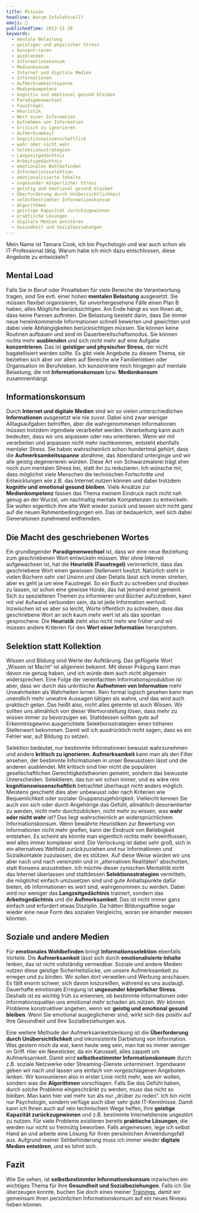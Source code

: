 ```yaml
---
title: Mission
headline: Warum Infolektuell?
emoji: 📝
publishedTime: 2023-11-28
keywords:
  - mentale Belastung
  - geistiger und physischer Stress
  - konzentrieren
  - ausblenden
  - Informationskonsum
  - Medienkonsum
  - Internet und digitale Medien
  - Informationen
  - Aufmerksamkeitsspanne
  - Medienkompetenz
  - kognitiv und emotional gesund bleiben
  - Paradigmenwechsel
  - Faustregel
  - Heuristik
  - Wert einer Information
  - Aufnehmen von Information
  - kritisch zu ignorieren
  - Aufmerksamkeit
  - kognitionswissenschaftlich
  - wahr oder nicht wahr
  - Selektionsstrategien
  - Langzeitgedächtnis
  - Arbeitsgedächtnis
  - emotionales Wohlbefinden
  - Informationsselektion
  - emotionalisierte Inhalte
  - ungesunder körperlicher Stress
  - geistig und emotional gesund bleiben
  - Überforderung durch Unübersichtlichkeit
  - selbstbestimmter Informationskonsum
  - Algorithmen
  - geistige Kapazität zurückzugewinnen
  - praktische Lösungen
  - digitale Medien entstören
  - Gesundheit und Sozialbeziehungen
---
```


Mein Name ist Tamara Cook, ich bin Psychologin und war auch schon als IT-Professional tätig.
Warum habe ich mich dazu entschlossen, diese Angebote zu entwickeln?

## Mental Load

Falls Sie in Beruf oder Privatleben für viele Bereiche die Verantwortung tragen, sind Sie evtl. einer hohen **mentalen Belastung** ausgesetzt.
Sie müssen flexibel organisieren, für unvorhergesehene Fälle einen Plan B haben, alles Mögliche berücksichtigen.
Am Ende hängt es von Ihnen ab, dass keine Pannen auftreten.
Die Belastung besteht darin, dass Sie immer neue hereinkommende Informationen schnell bewerten und gewichten und dabei viele Abhängigkeiten berücksichtigen müssen.
Sie können keine Routinen aufbauen und sind im Dauerbereitschaftsmodus.
Sie können nichts mehr **ausblenden** und sich nicht mehr auf eine Aufgabe **konzentrieren**.
Das ist **geistiger und physischer Stress**, der nicht bagatellisiert werden sollte.
Es gibt viele Angebote zu diesem Thema, sie beziehen sich aber vor allem auf Bereiche wie Familienleben oder Organisation im Berufsleben.
Ich konzentriere mich hingegen auf mentale Belastung, die mit **Informationskonsum** bzw. **Medienkonsum** zusammenhängt.

## Informationskonsum

Durch **Internet und digitale Medien** sind wir so vielen unterschiedlichen **Informationen** ausgesetzt wie nie zuvor.
Dabei sind zwar weniger Alltagsaufgaben betroffen, aber die wahrgenommenen Informationen müssen trotzdem irgendwie verarbeitet werden.
Verarbeitung kann auch bedeuten, dass wir uns anpassen oder neu orientieren.
Wenn wir mit verarbeiten und anpassen nicht mehr nachkommen, entsteht ebenfalls mentaler Stress.
Sie haben wahrscheinlich schon hundertmal gehört, dass die **Aufmerksamkeitsspanne** abnähme, das Abendland unterginge und wir alle geistig degenerieren würden.
Diese Art von Schwarzmalerei trägt eher noch zum mentalen Stress bei, statt ihn zu reduzieren.
Ich wünsche mir, dass möglichst viele Menschen die technischen Fortschritte und Entwicklungen wie z.B. das Internet nutzen können
und dabei trotzdem **kognitiv und emotional gesund bleiben**.
Viele Ansätze zur **Medienkompetenz** fassen das Thema meinem Eindruck nach nicht nah genug an der Wurzel, um nachhaltig mentale Kompetenzen zu entwickeln.
Sie wollen eigentlich ihre alte Welt wieder zurück und lassen sich nicht ganz auf die neuen Rahmenbedingungen ein.
Das ist bedauerlich, weil sich dabei Generationen zunehmend entfremden.

## Die Macht des geschriebenen Wortes

Ein grundlegender **Paradigmenwechsel** ist, dass wir eine neue Beziehung zum geschriebenen Wort entwickeln müssen.
Wer ohne Internet aufgewachsen ist, hat die **Heuristik (Faustregel)** verinnerlicht, dass das geschriebene Wort einen gewissen Stellenwert besitzt.
Natürlich steht in vielen Büchern sehr viel Unsinn und über Details lässt sich immer streiten, aber es geht ja um eine Faustregel.
So ein Buch zu schreiben und drucken zu lassen, ist schon eine gewisse Hürde, das hat jemand ernst gemeint.
Sich zu spezielleren Themen zu informieren und Bücher aufzutreiben, kann mit viel Aufwand verbunden sein, da ist jede Information wertvoll.
Inzwischen ist es aber so leicht, Worte öffentlich zu schreiben, dass das geschriebene Wort an sich kaum mehr wert ist als das spontan gesprochene.
Die **Heuristik** zieht also nicht mehr wie früher und wir müssen andere Kriterien für den **Wert einer Information** heranziehen.

## Selektion statt Kollektion

Wissen und Bildung sind Werte der Aufklärung.
Das geflügelte Wort „Wissen ist Macht“ ist allgemein bekannt.
Mit dieser Prägung kann man davon nie genug haben, und ich würde dem auch nicht allgemein widersprechen.
Eine Folge der vereinfachten Informationsproduktion ist aber,
dass wir durch das unkritische **Aufnehmen von Information** mehr Unwahrheiten als Wahrheiten lernen.
Rein formal logisch gesehen kann man unendlich mehr unwahre Aussagen tätigen als wahre, und das wird auch praktisch getan.
Das heißt also, nicht alles gelernte ist auch Wissen.
Wir sollten uns allmählich von dieser Wertvorstellung lösen, dass mehr zu wissen immer zu bevorzugen sei.
Stattdessen sollten gute auf Erkenntnisgewinn ausgerichtete Selektionsstrategien einen höheren Stellenwert bekommen.
Damit will ich ausdrücklich nicht sagen, dass es ein Fehler war, auf Bildung zu setzen.

Selektion bedeutet, nur bestimmte Informationen bewusst wahrzunehmen und andere **kritisch zu ignorieren**.
**Aufmerksamkeit** kann man als den Filter ansehen, der bestimmte Informationen in unser Bewusstsein lässt und die anderen ausblendet.
Mit kritisch sind hier nicht die populären gesellschaftlichen Gerechtigkeitstheorien gemeint, sondern das bewusste Unterscheiden.
Selektieren, das tun wir schon immer, und es wäre rein **kognitionswissenschaftlich** betrachtet überhaupt nicht anders möglich.
Meistens geschieht dies aber unbewusst oder nach Kriterien wie Bequemlichkeit oder sozialer Gruppenzugehörigkeit.
Vielleicht kennen Sie auch von sich oder durch Angehörige das Gefühl, allmählich desorientierter zu werden, nicht mehr durchzublicken,
nicht mehr zu wissen, was **wahr oder nicht wahr** ist?
Das liegt wahrscheinlich an widersprüchlichem Informationskonsum.
Wenn bewährte Heuristiken zur Bewertung von Informationen nicht mehr greifen, kann der Eindruck von Beliebigkeit entstehen.
Es scheint als könnte man eigentlich nichts mehr beeinflussen, weil alles immer komplexer wird.
Die Verlockung ist dabei sehr groß, sich in ein alternatives Weltbild zurückzuziehen und nur Informationen und Sozialkontakte zuzulassen, die es stützen.
Auf diese Weise würden wir uns aber nach und nach vereinzeln und in „alternativen Realitäten“ abschotten, statt Konsens anzustreben.
Ich möchte dieser zynischen Mentalität nicht das Internet überlassen und stattdessen **Selektionsstrategien** vermitteln,
die möglichst einfach umzusetzen sind und gute Anhaltspunkte dafür bieten, ob Informationen es wert sind, wahrgenommen zu werden.
Dabei wird nur weniger das **Langzeitgedächtnis** trainiert, sondern das **Arbeitsgedächtnis** und die **Aufmerksamkeit**.
Das ist nicht immer ganz einfach und erfordert etwas Disziplin.
Da hätten Bildungsaffine sogar wieder eine neue Form des sozialen Vergleichs, woran sie einander messen könnten.

## Soziale und andere Medien

Für **emotionales Wohlbefinden** bringt **Informationsselektion** ebenfalls Vorteile.
Die **Aufmerksamkeit** lässt sich durch **emotionalisierte Inhalte** lenken, das ist nicht vollständig vermeidbar.
Soziale und andere Medien nutzen diese geistige Sicherheitslücke, um unsere Aufmerksamkeit zu erregen und zu binden.
Wir sollen dort verweilen und Werbung anschauen.
Es fällt enorm schwer, sich davon loszureißen, während es uns auslaugt.
Dauerhafte emotionale Erregung ist **ungesunder körperlicher Stress**.
Deshalb ist es wichtig früh zu erkennen, ob bestimmte Informationen oder Informationsquellen uns emotional mehr schaden als nützen.
Wir können Probleme konstruktiver angehen, wenn wir **geistig und emotional gesund bleiben**.
Wenn Sie emotional ausgeglichener sind, wirkt sich das positiv auf Ihre Gesundheit und Ihre Sozialbeziehungen aus.

Eine weitere Methode der Aufmerksamkeitslenkung ist die **Überforderung durch Unübersichtlichkeit** und inkonsistente Darbietung von Information.
Was gestern noch da war, kann heute weg sein, man hat es immer weniger im Griff.
Hier ein Newsticker, da ein Karussell, alles zappelt um Aufmerksamkeit.
Damit wird **selbstbestimmter Informationskonsum** durch z.B. soziale Netzwerke oder Streaming-Dienste unterminiert.
Irgendwann geben wir nach und lassen uns einfach von vorgeschlagenen Angeboten lenken.
Wir konsumieren also in erster Linie nicht mehr, was wir wollen, sondern was die **Algorithmen** vorschlagen.
Falls Sie das Gefühl haben, durch solche Probleme eingeschränkt zu werden, muss das nicht so bleiben.
Man kann hier viel mehr tun als nur „drüber zu reden“.
Ich bin nicht nur Psychologin, sondern verfüge auch über sehr gute IT-Kenntnisse.
Damit kann ich Ihnen auch auf rein technischem Wege helfen, Ihre **geistige Kapazität zurückzugewinnen** und z.B. bestimmte Internetdienste ungestört zu nutzen.
Für viele Probleme existieren bereits **praktische Lösungen**, die werden nur nicht so freimütig beworben.
Falls angemessen, lege ich selbst Hand an und arbeite eine Lösung für Ihren persönlichen Anwendungsfall aus.
Aufgrund meiner Sehbehinderung muss ich immer wieder **digitale Medien entstören**, und es lohnt sich.

## Fazit

Wie Sie sehen, ist **selbstbestimmter Informationskonsum** inzwischen ein wichtiges Thema für Ihre **Gesundheit und Sozialbeziehungen**.
Falls ich Sie überzeugen konnte, buchen Sie doch eines meiner [Trainings](/products/coachings/),
damit wir gemeinsam Ihren persönlichen Informationskonsum auf ein neues Niveau heben können.
